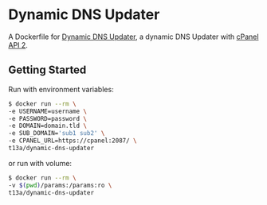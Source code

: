 # Dynamic DNS Updater

A Dockerfile for [Dynamic DNS Updater](https://github.com/swyngaard/dynamic-dns-updater), a dynamic DNS Updater with [cPanel API 2](https://documentation.cpanel.net/display/SDK/Guide+to+cPanel+API+2).

## Getting Started

Run with environment variables:

```sh
$ docker run --rm \
-e USERNAME=username \
-e PASSWORD=password \
-e DOMAIN=domain.tld \
-e SUB_DOMAIN='sub1 sub2' \
-e CPANEL_URL=https://cpanel:2087/ \
t13a/dynamic-dns-updater
```

or run with volume:

```sh
$ docker run --rm \
-v $(pwd)/params:/params:ro \
t13a/dynamic-dns-updater
```
